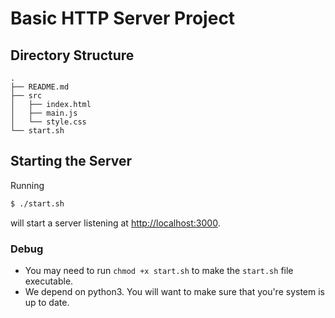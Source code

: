 # Basic HTTP Server Project

## Directory Structure
```
.
├── README.md
├── src
│   ├── index.html
│   ├── main.js
│   └── style.css
└── start.sh
```

## Starting the Server

Running

```sh
$ ./start.sh
```

will start a server listening at [http://localhost:3000](http://localhost:3000).

### Debug

* You may need to run `chmod +x start.sh` to make the `start.sh` file executable.
* We depend on python3. You will want to make sure that you're system is up to date.
